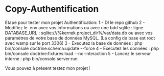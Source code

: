 # Copy-Authentification

Etape pour tester mon projet Authentification:
1 - Dl le repo github
2 - Modifiez le .env avec vos informations ou avec une bdd sqlite : ligne DATABASE_URL : sqlite:///%kernek.project_dir%/var/data.db ou avec vos paramètres de votre base de données MySQL.
(La config de base est root avec wamp sur le port 3306)
3 - Executez la base de données : php bin/console doctrine:schema:update --force
4 - Executez les données : php bin/console doctrine:fixtures:load --no-interaction
5 - Lancez le serveur interne : php bin/console server:run

Vous pouvez à présent testez mon projet !
